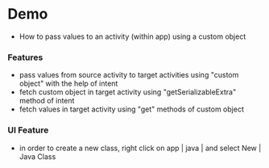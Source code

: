 # Demo
- How to pass values to an activity (within app) using a custom object

### Features
- pass values from source activity to target activities using "custom object" with the help of intent
- fetch custom object in target activity using "getSerializableExtra" method of intent
- fetch values in target activity using "get" methods of custom object

### UI Feature
- in order to create a new class, right click on app | java | <your package> and select New | Java Class
